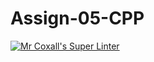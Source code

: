 # Assign-05-CPP
[![Mr Coxall's Super Linter](https://github.com/ICS3U-C-Programming-ReidM/Assign-05-CPP/workflows/Mr%20Coxall's%20Super%20Linter/badge.svg)](https://github.com/ICS3U-C-Programming-ReidM/Assign-05-CPP/actions/)
